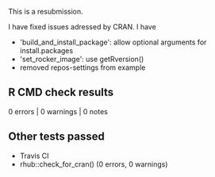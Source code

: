 This is a resubmission.

I have fixed issues adressed by CRAN. I have
- 'build_and_install_package': allow optional arguments for install.packages
- 'set_rocker_image': use getRversion()
- removed repos-settings from example

## R CMD check results
0 errors | 0 warnings | 0 notes

## Other tests passed
- Travis CI
- rhub::check_for_cran() (0 errors, 0 warnings)